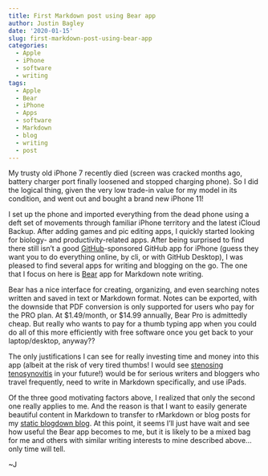 ```yaml
---
title: First Markdown post using Bear app
author: Justin Bagley
date: '2020-01-15'
slug: first-markdown-post-using-bear-app
categories:
  - Apple
  - iPhone
  - software
  - writing
tags:
  - Apple
  - Bear
  - iPhone
  - Apps
  - software
  - Markdown
  - blog
  - writing
  - post
---
```


<!-- # First Markdown post using Bear app -->

My trusty old iPhone 7 recently died (screen was cracked months ago, battery charger port finally loosened and stopped charging phone). So I did the logical thing, given the very low trade-in value for my model in its condition, and went out and bought a brand new iPhone 11!

I set up the phone and imported everything from the dead phone using a deft set of movements through familiar iPhone territory and the latest iCloud Backup. After adding games and pic editing apps, I quickly started looking for biology- and productivity-related apps. After being surprised to find there still isn’t a good [GitHub](https://github.com)-sponsored GitHub app for iPhone (guess they want you to do everything online, by cli, or with GitHub Desktop), I was pleased to find several apps for writing and blogging on the go. The one that I focus on here is [Bear](https://bear.app) app for Markdown note writing.

Bear has a nice interface for creating, organizing, and even searching notes written and saved in text or Markdown format.  Notes can be exported, with the downside that PDF conversion is only supported for users who pay for the PRO plan. At $1.49/month, or $14.99 annually, Bear Pro is admittedly cheap. But really who wants to pay for a thumb typing app when you could do all of this more efficiently with free software once you get back to your laptop/desktop, anyway??

The only justifications I can see for really investing time and money into this app (albeit at the risk of very tired thumbs! I would see [stenosing tenosynovitis](https://venturaortho.com/how-to-prevent-smartphone-hand-pain/) in your future!) would be for serious writers and bloggers who travel frequently, need to write in Markdown specifically, and use iPads.

Of the three good motivating factors above, I realized that only the second one really applies to me. And the reason is that I want to easily generate beautiful content in Markdown to transfer to rMarkdown or blog posts for my [static blogdown blog](https://justinbagley.rbind.io/2018/08/01/how-i-moved-my-blog-from-wordpress-to-a-blogdown-blog-deployed-by-netlify/). At this point, it seems I’ll just have wait and see how useful the Bear app becomes to me, but it is likely to be a mixed bag for me and others with similar writing interests to mine described above... only time will tell.

~J
